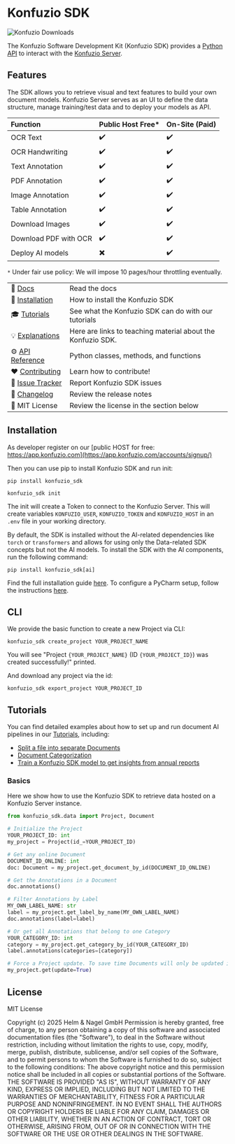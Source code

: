 # Konfuzio SDK

![Konfuzio Downloads](https://img.shields.io/pypi/dm/konfuzio_sdk)

The Konfuzio Software Development Kit (Konfuzio SDK) provides a
[Python API](https://dev.konfuzio.com/sdk/sourcecode.html) to interact with the
[Konfuzio Server](https://dev.konfuzio.com/index.html#konfuzio-server).

## Features

The SDK allows you to retrieve visual and text features to build your own document models. Konfuzio Server serves as an
UI to define the data structure, manage training/test data and to deploy your models as API.

Function               | Public Host Free* | On-Site (Paid) |
:--------------------- |:------------------|:---------------|
OCR Text               | ✔️                | ✔️             |
OCR Handwriting        | ✔️                | ✔️             |
Text Annotation        | ✔️                | ✔️             |
PDF Annotation         | ✔️                | ✔️             |
Image Annotation       | ✔️                | ✔️ ️            |
Table Annotation       | ✔️                | ✔️             |
Download Images        | ✔️                | ✔️             |
Download PDF with OCR  | ✔️                | ✔️             |
Deploy AI models       | ✖️                | ✔️             |

`*` Under fair use policy: We will impose 10 pages/hour throttling eventually.


|                                                                   |                                                             |
|-------------------------------------------------------------------|-------------------------------------------------------------|
| 📒 [Docs](https://dev.konfuzio.com/sdk/index.html)                | Read the docs                                               |
| 💾 [Installation](https://dev.konfuzio.com/sdk/get_started.html)  | How to install the Konfuzio SDK                             |
| 🎓 [Tutorials](https://dev.konfuzio.com/sdk/tutorials.html)       | See what the Konfuzio SDK can do with our tutorials         |
| 💡 [Explanations](https://dev.konfuzio.com/sdk/explanations.html) | Here are links to teaching material about the Konfuzio SDK. |
| ⚙️ [API Reference](https://dev.konfuzio.com/sdk/sourcecode.html)  | Python classes, methods, and functions                      |
| ❤️ [Contributing](https://dev.konfuzio.com/sdk/contribution.html) | Learn how to contribute!                                    |
| 🐛 [Issue Tracker](https://konfuzio.com/support)                  | Report Konfuzio SDK issues                                  |
| 🔭 [Changelog](https://dev.konfuzio.com/sdk/)                     | Review the release notes                                    |
| 📰 MIT License                                                    | Review the license in the section below                     |

## Installation

As developer register on our [public HOST for free: https://app.konfuzio.com](https://app.konfuzio.com/accounts/signup/)

Then you can use pip to install Konfuzio SDK and run init:

    pip install konfuzio_sdk

    konfuzio_sdk init

The init will create a Token to connect to the Konfuzio Server. This will create variables `KONFUZIO_USER`,
`KONFUZIO_TOKEN` and `KONFUZIO_HOST` in an `.env` file in your working directory.

By default, the SDK is installed without the AI-related dependencies like `torch` or `transformers` and allows for using 
only the Data-related SDK concepts but not the AI models. To install the SDK with the AI components,
run the following command:
  ```
  pip install konfuzio_sdk[ai]
  ```

Find the full installation guide [here](https://dev.konfuzio.com/sdk/get_started.html#install-sdk).
To configure a PyCharm setup, follow the instructions [here](https://dev.konfuzio.com/sdk/quickstart_pycharm.html).

## CLI

We provide the basic function to create a new Project via CLI:

`konfuzio_sdk create_project YOUR_PROJECT_NAME`

You will see "Project `{YOUR_PROJECT_NAME}` (ID `{YOUR_PROJECT_ID}`) was created successfully!" printed.

And download any project via the id:

`konfuzio_sdk export_project YOUR_PROJECT_ID`

## Tutorials

You can find detailed examples about how to set up and run document AI pipelines in our 
[Tutorials](https://dev.konfuzio.com/sdk/tutorials.html), including:
- [Split a file into separate Documents](https://dev.konfuzio.com/sdk/tutorials/context-aware-file-splitting-model/index.html)
- [Document Categorization](https://dev.konfuzio.com/sdk/tutorials/document_categorization/index.html)
- [Train a Konfuzio SDK model to get insights from annual reports](https://dev.konfuzio.com/sdk/tutorials/annual-reports/index.html)

### Basics

Here we show how to use the Konfuzio SDK to retrieve data hosted on a Konfuzio Server instance.

```python
from konfuzio_sdk.data import Project, Document

# Initialize the Project
YOUR_PROJECT_ID: int
my_project = Project(id_=YOUR_PROJECT_ID)

# Get any online Document
DOCUMENT_ID_ONLINE: int
doc: Document = my_project.get_document_by_id(DOCUMENT_ID_ONLINE)

# Get the Annotations in a Document
doc.annotations()

# Filter Annotations by Label
MY_OWN_LABEL_NAME: str
label = my_project.get_label_by_name(MY_OWN_LABEL_NAME)
doc.annotations(label=label)

# Or get all Annotations that belong to one Category
YOUR_CATEGORY_ID: int
category = my_project.get_category_by_id(YOUR_CATEGORY_ID)
label.annotations(categories=[category])

# Force a Project update. To save time Documents will only be updated if they have changed.
my_project.get(update=True)
```

## License

MIT License

Copyright (c) 2025 Helm & Nagel GmbH
Permission is hereby granted, free of charge, to any person obtaining a copy of this software and associated documentation files (the "Software"), to deal in the Software without restriction, including without limitation the rights to use, copy, modify, merge, publish, distribute, sublicense, and/or sell copies of the Software, and to permit persons to whom the Software is furnished to do so, subject to the following conditions:
The above copyright notice and this permission notice shall be included in all copies or substantial portions of the Software.
THE SOFTWARE IS PROVIDED "AS IS", WITHOUT WARRANTY OF ANY KIND, EXPRESS OR IMPLIED, INCLUDING BUT NOT LIMITED TO THE WARRANTIES OF MERCHANTABILITY, FITNESS FOR A PARTICULAR PURPOSE AND NONINFRINGEMENT. IN NO EVENT SHALL THE AUTHORS OR COPYRIGHT HOLDERS BE LIABLE FOR ANY CLAIM, DAMAGES OR OTHER LIABILITY, WHETHER IN AN ACTION OF CONTRACT, TORT OR OTHERWISE, ARISING FROM, OUT OF OR IN CONNECTION WITH THE SOFTWARE OR THE USE OR OTHER DEALINGS IN THE SOFTWARE.